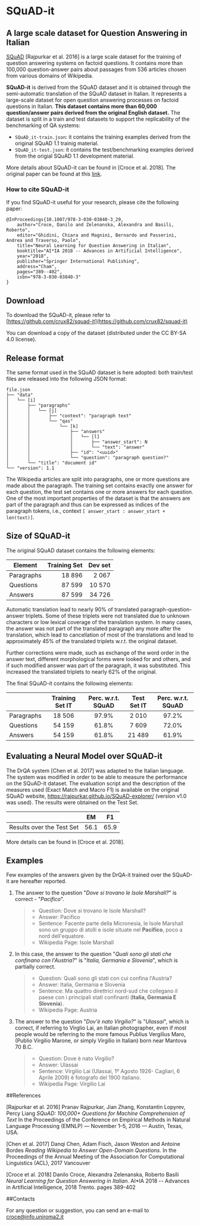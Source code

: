 # SQuAD-it
## A large scale dataset for Question Answering in Italian

[SQuAD](https://rajpurkar.github.io/SQuAD-explorer/explore/1.1/dev/) [Rajpurkar et al. 2016]  is a large scale dataset for the training of question answering systems on factoid questions. 
It contains more than 100,000 question-answer pairs about passages from 536 articles chosen from various domains of Wikipedia. 

**SQuAD-it** is derived from the SQuAD dataset and it is obtained through  the semi-automatic translation of the SQuAD dataset 
in Italian. It represents a large-scale dataset for open question answering processes on factoid questions in Italian. 
**This dataset contains more than 60,000 question/answer pairs derived from the original English dataset.** The dataset is split in a train and test datasets to support the replicability of the benchmarking of QA systems:

* `SQuAD_it-train.json`: it contains the training examples derived from the original SQuAD 1.1 trainig material. 
* `SQuAD_it-test.json`: it contains the test/benchmarking examples derived from the origial SQuAD 1.1 development material. 

More details about SQuAD-it can be found in [Croce et al. 2018]. The original paper can be found at this [link](https://link.springer.com/chapter/10.1007/978-3-030-03840-3_29).



### How to cite SQuAD-it


If you find SQuAD-it useful for your research, please cite the following paper:

~~~~
@InProceedings{10.1007/978-3-030-03840-3_29,
	author="Croce, Danilo and Zelenanska, Alexandra and Basili, Roberto",
	editor="Ghidini, Chiara and Magnini, Bernardo and Passerini, Andrea and Traverso, Paolo",
	title="Neural Learning for Question Answering in Italian",
	booktitle="AI*IA 2018 -- Advances in Artificial Intelligence",
	year="2018",
	publisher="Springer International Publishing",
	address="Cham",
	pages="389--402",
	isbn="978-3-030-03840-3"
}
~~~~


## Download

To download the SQuAD-it, please refer to [https://github.com/crux82/squad-it](https://github.com/crux82/squad-it)

You can download a copy of the dataset (distributed under the CC BY-SA 4.0 license).

## Release format

The same format used in the SQuAD dataset is here adopted: both train/test files are released into the following JSON format:

```
file.json
├── "data"
│   └── [i]
│       ├── "paragraphs"
│       │   └── [j]
│       │       ├── "context": "paragraph text"
│       │       └── "qas"
│       │           └── [k]
│       │               ├── "answers"
│       │               │   └── [l]
│       │               │       ├── "answer_start": N
│       │               │       └── "text": "answer"
│       │               ├── "id": "<uuid>"
│       │               └── "question": "paragraph question?"
│       └── "title": "document id"
└── "version": 1.1
```

The Wikipedia articles are split into paragraphs, one or more questions are made about the paragraph. The training set contains exactly one answer for each question, the test set contains one or more answers for each question. One of the most important properties of the dataset is that the answers are part of the paragraph and thus can be expressed as indices of the paragraph tokens, i.e., context `[ answer_start : answer_start + len(text)]`.

## Size of SQuAD-it

The original SQuAD dataset contains the following elements:

| Element | Training Set | Dev set |
| -------------- | --------------: | --------------: |
| Paragraphs  | 18 896 | 2 067 |
| Questions  | 87 599 | 10 570 |
|  Answers | 87 599 |34 726 |


Automatic translation lead to nearly 90% of translated paragraph-question-answer triplets.  Some of these triplets were not translated due to unknown characters or low lexical  coverage of the translation system. In many cases, the answer was not part of the translated paragraph any more after the translation, which lead to cancellation of most of the translations and lead to  approximately 45% of the translated triplets w.r.t. the original dataset.

Further corrections were made, such as exchange of the word order in the answer text, different morphological forms were looked for and others, and if such modified answer was part of the paragraph, it was substituted. This increased the translated triplets to nearly 62% of the original.

The final SQuAD-it contains the following elements:

|  | Training Set IT	| Perc. w.r.t. SQuAD	| Test Set IT | Perc. w.r.t. SQuAD |	
| --------- | :---------: | :-----: |:---------:  | :-----: |
|	Paragraphs	|   18 506 | 97.9% | 2 010 | 97.2% | 
|	Questions	| 54 159 |  61.8% |7 609 | 72.0% |
|	Answers	| 54 159 |  61.8% |21 489 | 61.9%	|
					

## Evaluating a Neural Model over SQuAD-it

The DrQA system [Chen et al. 2017] was adapted to the Italian language. The system was modified in order to be able to measure the performance on the SQuAD-it dataset. The evaluation script and the description of the measures used (Exact Match and Macro F1) is available on the original SQuAD website, <https://rajpurkar.github.io/SQuAD-explorer/> (version v1.0 was used). The results were obtained on the Test Set. 


| |EM | F1 |
| --- | :---: | :---: |
|Results over the Test  Set |	56.1	| 65.9 |
 
 More details can be found in [Croce et al. 2018].



## Examples

Few examples of the answers given by the DrQA-it trained over the SQuAD-it are hereafter reported. 

1. The answer to the question "*Dove si trovano le Isole Marshall?*"
is correct - "*Pacifico*".

	>* Question: Dove si trovano le Isole Marshall?
	>* Answer: Pacifico
	>* Sentence: Facente parte della Micronesia, le Isole Marshall sono un gruppo di atolli e isole situate nel **Pacifico**, poco a nord dell'equatore.
	>* Wikipedia Page: Isole Marshall

2. In this case, the answer to the question "*Quali sono gli stati che confinano con l'Austria?*" is "*Italia, Germania e Slovenia*", which is partially correct.
	>* Question: Quali sono gli stati con cui confina l'Austria?
	>* Answer: Italia, Germania e Slovenia
	>* Sentence: Ma quattro direttrici nord-sud che collegano il paese con i principali stati confinanti (**Italia, Germania E Slovenia**).
	>* Wikipedia Page: Austria


3. The answer to the question "*Dov'è nato Virgilio?*" is "*Ulassai*", which is correct, if referring to Virglio Lai, an Italian photographer, even if most people would be referring to the more famous Publius Vergilius Maro, (Publio Virgilio Marone, or simply Virgilio in Italian) born near Mantova 70 B.C.

	>* Question: Dove è nato Virgilio?
	>* Answer: Ulassai
	>* Sentence: Virgilio Lai (Ulassai, 1º Agosto 1926- Cagliari, 6 Aprile 2009) è fotografo del 1900 italiano.
	>* Wikipedia Page: Virgilio Lai


##References

[Rajpurkar et al. 2016] Pranav Rajpurkar, Jian Zhang, Konstantin Lopyrev, Percy Liang *SQuAD: 100,000+ Questions for Machine Comprehension of Text* In the Proceedings of the Conference on Empirical Methods in Natural Language Processing (EMNLP) — November 1–5, 2016 — Austin, Texas, USA.

[Chen et al. 2017] Danqi Chen, Adam Fisch, Jason Weston and Antoine Bordes *Reading Wikipedia to Answer Open-Domain Questions.* In the Proceedings of the  Annual Meeting of the Association for Computational Linguistics (ACL), 2017 Vancouver

[Croce et al. 2018] Danilo Croce, Alexandra Zelenanska, Roberto Basili *Neural Learning for Question Answering in Italian.* AI*IA 2018 -- Advances in Artificial Intelligence, 2018 Trento. pages 389-402


##Contacts

For any question or suggestion, you can send an e-mail to <croce@info.uniroma2.it>


